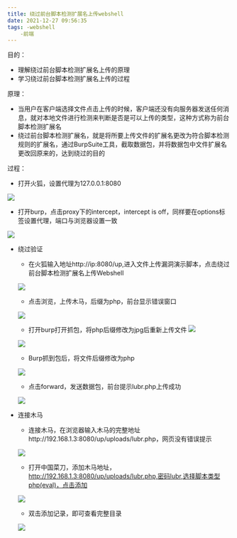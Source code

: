 ```yaml
---
title: 绕过前台脚本检测扩展名上传webshell
date: 2021-12-27 09:56:35
tags: -webshell
    -前端
---
```


目的：
* 理解绕过前台脚本检测扩展名上传的原理 
* 学习绕过前台脚本检测扩展名上传的过程 

原理：
* 当用户在客户端选择文件点击上传的时候，客户端还没有向服务器发送任何消息，就对本地文件进行检测来判断是否是可以上传的类型，这种方式称为前台脚本检测扩展名
* 绕过前台脚本检测扩展名，就是将所要上传文件的扩展名更改为符合脚本检测规则的扩展名，通过BurpSuite工具，截取数据包，并将数据包中文件扩展名更改回原来的，达到绕过的目的

过程：
* 打开火狐，设置代理为127.0.0.1:8080 

![](https://121.5.125.62:88/image/%E7%BB%95%E8%BF%87%E5%89%8D%E5%8F%B0%E8%84%9A%E6%9C%AC%E6%A3%80%E6%B5%8B%E6%89%A9%E5%B1%95%E5%90%8D%E4%B8%8A%E4%BC%A0webshell/1.JPG)

* 打开burp，点击proxy下的intercept，intercept is off，同样要在options标签设置代理，端口与浏览器设置一致 

![](https://121.5.125.62:88/image/%E7%BB%95%E8%BF%87%E5%89%8D%E5%8F%B0%E8%84%9A%E6%9C%AC%E6%A3%80%E6%B5%8B%E6%89%A9%E5%B1%95%E5%90%8D%E4%B8%8A%E4%BC%A0webshell/2.JPG)

* 绕过验证
    - 在火狐输入地址http://ip:8080/up,进入文件上传漏洞演示脚本，点击绕过前台脚本检测扩展名上传Webshell

    ![](https://121.5.125.62:88/image/%E7%BB%95%E8%BF%87%E5%89%8D%E5%8F%B0%E8%84%9A%E6%9C%AC%E6%A3%80%E6%B5%8B%E6%89%A9%E5%B1%95%E5%90%8D%E4%B8%8A%E4%BC%A0webshell/3.JPG)

    - 点击浏览，上传木马，后缀为php，前台显示错误窗口

    ![](https://121.5.125.62:88/image/%E7%BB%95%E8%BF%87%E5%89%8D%E5%8F%B0%E8%84%9A%E6%9C%AC%E6%A3%80%E6%B5%8B%E6%89%A9%E5%B1%95%E5%90%8D%E4%B8%8A%E4%BC%A0webshell/4.JPG)

    - 打开burp打开抓包，将php后缀修改为jpg后重新上传文件
    ![](https://121.5.125.62:88/image/%E7%BB%95%E8%BF%87%E5%89%8D%E5%8F%B0%E8%84%9A%E6%9C%AC%E6%A3%80%E6%B5%8B%E6%89%A9%E5%B1%95%E5%90%8D%E4%B8%8A%E4%BC%A0webshell/5.JPG)

    ![](https://121.5.125.62:88/image/%E7%BB%95%E8%BF%87%E5%89%8D%E5%8F%B0%E8%84%9A%E6%9C%AC%E6%A3%80%E6%B5%8B%E6%89%A9%E5%B1%95%E5%90%8D%E4%B8%8A%E4%BC%A0webshell/6.JPG)

    - Burp抓到包后，将文件后缀修改为php

    ![](https://121.5.125.62:88/image/%E7%BB%95%E8%BF%87%E5%89%8D%E5%8F%B0%E8%84%9A%E6%9C%AC%E6%A3%80%E6%B5%8B%E6%89%A9%E5%B1%95%E5%90%8D%E4%B8%8A%E4%BC%A0webshell/7.JPG)

    - 点击forward，发送数据包，前台提示lubr.php上传成功

    ![](https://121.5.125.62:88/image/%E7%BB%95%E8%BF%87%E5%89%8D%E5%8F%B0%E8%84%9A%E6%9C%AC%E6%A3%80%E6%B5%8B%E6%89%A9%E5%B1%95%E5%90%8D%E4%B8%8A%E4%BC%A0webshell/8.JPG)

* 连接木马
    - 连接木马，在浏览器输入木马的完整地址http://192.168.1.3:8080/up/uploads/lubr.php，网页没有错误提示

    ![](https://121.5.125.62:88/image/%E7%BB%95%E8%BF%87%E5%89%8D%E5%8F%B0%E8%84%9A%E6%9C%AC%E6%A3%80%E6%B5%8B%E6%89%A9%E5%B1%95%E5%90%8D%E4%B8%8A%E4%BC%A0webshell/9.JPG)

    - 打开中国菜刀，添加木马地址，http://192.168.1.3:8080/up/uploads/lubr.php,密码lubr,选择脚本类型php(eval)，点击添加

    ![](https://121.5.125.62:88/image/%E7%BB%95%E8%BF%87%E5%89%8D%E5%8F%B0%E8%84%9A%E6%9C%AC%E6%A3%80%E6%B5%8B%E6%89%A9%E5%B1%95%E5%90%8D%E4%B8%8A%E4%BC%A0webshell/10.JPG)

    - 双击添加记录，即可查看完整目录

    ![](https://121.5.125.62:88/image/%E7%BB%95%E8%BF%87%E5%89%8D%E5%8F%B0%E8%84%9A%E6%9C%AC%E6%A3%80%E6%B5%8B%E6%89%A9%E5%B1%95%E5%90%8D%E4%B8%8A%E4%BC%A0webshell/11.JPG)

    